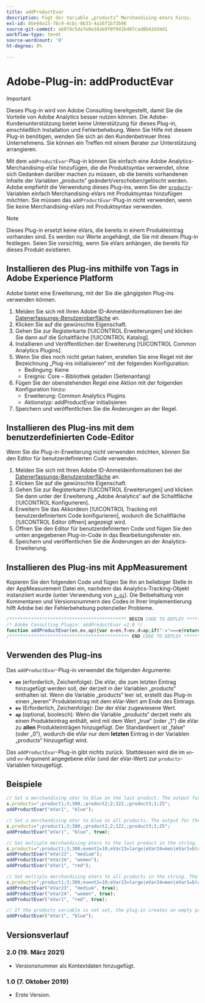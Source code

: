 ```yaml
---
title: addProductEvar
description: Fügt der Variable „products“ Merchandising-eVars hinzu.
exl-id: 6be94a15-78c9-4cbc-8b33-4a16f1b73b96
source-git-commit: ab078c5da7e0e38ab9f0f941b407cad0b42dd4d1
workflow-type: tm+mt
source-wordcount: '0'
ht-degree: 0%

---
```


# Adobe-Plug-in: addProductEvar

>[!IMPORTANT]
>
>Dieses Plug-in wird von Adobe Consulting bereitgestellt, damit Sie die Vorteile von Adobe Analytics besser nutzen können. Die Adobe-Kundenunterstützung bietet keine Unterstützung für dieses Plug-in, einschließlich Installation und Fehlerbehebung. Wenn Sie Hilfe mit diesem Plug-in benötigen, wenden Sie sich an den Kundenbetreuer Ihres Unternehmens. Sie können ein Treffen mit einem Berater zur Unterstützung arrangieren.

Mit dem `addProductEvar`-Plug-in können Sie einfach eine Adobe Analytics-Merchandising-eVar hinzufügen, die die Produktsyntax verwendet, ohne sich Gedanken darüber machen zu müssen, ob die bereits vorhandenen Inhalte der Variablen „products“ geändert/verschoben/gelöscht werden. Adobe empfiehlt die Verwendung dieses Plug-ins, wenn Sie der [`products`](../page-vars/products.md)-Variablen einfach Merchandising-eVars mit Produktsyntax hinzufügen möchten. Sie müssen das `addProductEvar`-Plug-in nicht verwenden, wenn Sie keine Merchandising-eVars mit Produktsyntax verwenden.

>[!NOTE]
>
>Dieses Plug-in ersetzt keine eVars, die bereits in einem Produkteintrag vorhanden sind. Es werden nur Werte angehängt, die Sie mit diesem Plug-in festlegen. Seien Sie vorsichtig, wenn Sie eVars anhängen, die bereits für dieses Produkt existieren.

## Installieren des Plug-ins mithilfe von Tags in Adobe Experience Platform

Adobe bietet eine Erweiterung, mit der Sie die gängigsten Plug-ins verwenden können.

1. Melden Sie sich mit Ihren Adobe ID-Anmeldeinformationen bei der [Datenerfassungs-Benutzeroberfläche](https://experience.adobe.com/data-collection) an.
1. Klicken Sie auf die gewünschte Eigenschaft.
1. Gehen Sie zur Registerkarte [!UICONTROL Erweiterungen] und klicken Sie dann auf die Schaltfläche [!UICONTROL Katalog].
1. Installieren und Veröffentlichen der Erweiterung [!UICONTROL Common Analytics Plugins].
1. Wenn Sie dies noch nicht getan haben, erstellen Sie eine Regel mit der Bezeichnung „Plug-ins initialisieren“ mit der folgenden Konfiguration:
   * Bedingung: Keine
   * Ereignis: Core – Bibliothek geladen (Seitenanfang)
1. Fügen Sie der obenstehenden Regel eine Aktion mit der folgenden Konfiguration hinzu:
   * Erweiterung: Common Analytics Plugins
   * Aktionstyp: addProductEvar initialisieren
1. Speichern und veröffentlichen Sie die Änderungen an der Regel.

## Installieren des Plug-ins mit dem benutzerdefinierten Code-Editor

Wenn Sie die Plug-in-Erweiterung nicht verwenden möchten, können Sie den Editor für benutzerdefinierten Code verwenden.

1. Melden Sie sich mit Ihren Adobe ID-Anmeldeinformationen bei der [Datenerfassungs-Benutzeroberfläche](https://experience.adobe.com/data-collection) an.
1. Klicken Sie auf die gewünschte Eigenschaft.
1. Gehen Sie zur Registerkarte [!UICONTROL Erweiterungen] und klicken Sie dann unter der Erweiterung „Adobe Analytics“ auf die Schaltfläche [!UICONTROL Konfigurieren].
1. Erweitern Sie das Akkordeon [!UICONTROL Tracking mit benutzerdefiniertem Code konfigurieren], wodurch die Schaltfläche [!UICONTROL Editor öffnen] angezeigt wird.
1. Öffnen Sie den Editor für benutzerdefinierten Code und fügen Sie den unten angegebenen Plug-in-Code in das Bearbeitungsfenster ein.
1. Speichern und veröffentlichen Sie die Änderungen an der Analytics-Erweiterung.

## Installieren des Plug-ins mit AppMeasurement

Kopieren Sie den folgenden Code und fügen Sie ihn an beliebiger Stelle in der AppMeasurement Datei ein, nachdem das Analytics-Tracking-Objekt instanziiert wurde (unter Verwendung von [`s_gi`](../functions/s-gi.md)). Die Beibehaltung von Kommentaren und Versionsnummern des Codes in Ihrer Implementierung hilft Adobe bei der Fehlerbehebung potenzieller Probleme.

```js
/******************************************* BEGIN CODE TO DEPLOY *******************************************/
/* Adobe Consulting Plugin: addProductEvar v2.0 */
function addProductEvar(en,ev,ap){var e=en,f=ev,d=ap;if("-v"===e)return{plugin:"addProductEvar",version:"2.0"};a:{if("undefined"!==typeof window.s_c_il){var b=0;for(var c;b<window.s_c_il.length;b++)if(c=window.s_c_il[b],c._c&&"s_c"===c._c){b=c;break a}}b=void 0}if("undefined"!==typeof b&&(b.contextData.addProductEvar="2.0","string"===typeof e&&"string"===typeof f&&""!==f))if(d=d||!1,b.products){c=b.products.split(",");var g=c.length;d=d?0:g-1;for(var a;d<g;d++)a=c[d].split(";"),a[5]&&-1<a[5].toLowerCase().indexOf("evar")?a[5]=a[5]+"|"+e+"="+f:a[5]?a[5]=e+"="+f:a[5]||(a[4]||(a[4]=""),a[3]||(a[3]=""),a[2]||(a[2]=""),a[1]||(a[1]=""),a[5]=e+"="+f),c[d]=a.join(";");b.products=c.join(",")}else b.products=";;;;;"+e+"="+f};
/******************************************** END CODE TO DEPLOY ********************************************/
```

## Verwenden des Plug-ins

Das `addProductEvar`-Plug-in verwendet die folgenden Argumente:

* **`en`** (erforderlich, Zeichenfolge): Die eVar, die zum letzten Eintrag hinzugefügt werden soll, der derzeit in der Variablen „products“ enthalten ist. Wenn die Variable „products“ leer ist, erstellt das Plug-in einen „leeren“ Produkteintrag mit dem eVar-Wert am Ende des Eintrags.
* **`ev`** (Erforderlich, Zeichenfolge): Der der eVar zugewiesene Wert.
* **`ap`** (optional, boolesch): Wenn die Variable „products“ derzeit mehr als einen Produkteintrag enthält, wird mit dem Wert „true“ (oder „1“) die eVar zu **allen** Produkteinträgen hinzugefügt.  Der Standardwert ist „false“ (oder „0“), wodurch die eVar nur dem **letzten** Eintrag in der Variablen „products“ hinzugefügt wird.

Das `addProductEvar`-Plug-in gibt nichts zurück. Stattdessen wird die im `en`- und `ev`-Argument angegebene eVar (und der eVar-Wert) zur `products`-Variablen hinzugefügt.

## Beispiele

```js
// Set a merchandising eVar to blue on the last product. The output for the products variable is ";product1;3;300,;product2;2;122,;product3;1;25;;eVar1=blue"
s.products=";product1;3;300,;product2;2;122,;product3;1;25";
addProductEvar("eVar1", "blue");

// Set a merchandising eVar to blue on all products. The output for the products variable is ";product1;3;300;;eVar1=blue,;product2;2;122;;eVar1=blue,;product3;1;25;;eVar1=blue"
s.products=";product1;3;300,;product2;2;122,;product3;1;25";
addProductEvar("eVar1", "blue", true);

// Set multiple merchandising eVars to the last product in the string. The output for the products variable is ";product1;3;300;event2=10;eVar23=large|eVar24=men|eVar1=blue,;product2;2;122,;product3;1;25;;eVar23=medium|eVar24=women|eVar1=red"
s.products=";product1;3;300;event2=10;eVar23=large|eVar24=men|eVar1=blue,;product2;2;122,;product3;1;25";
addProductEvar("eVar23", "medium");
addProductEvar("eVar24", "women");
addProductEvar("eVar1", "red");

// Set multiple merchandising eVars to all products in the string. The output for the products variable is ";product1;3;300;event2=10;eVar23=large|eVar24=men|eVar1=blue|eVar23=medium|eVar24=women|eVar1=red,;product2;2;122;;eVar23=medium|eVar24=women|eVar1=red,;product3;1;25;;eVar23=medium|eVar24=women|eVar1=red"
s.products=";product1;3;300;event2=10;eVar23=large|eVar24=men|eVar1=blue,;product2;2;122,;product3;1;25";
addProductEvar("eVar23", "medium", true);
addProductEvar("eVar24", "women", true);
addProductEvar("eVar1", "red", true);

// If the products variable is not set, the plug-in creates an empty product string correctly delimited to the merchandising eVar. The output for the products variable is ";;;;;eVar1=blue"
addProductEvar("eVar1", "blue");
```

## Versionsverlauf

### 2.0 (19. März 2021)

* Versionsnummer als Kontextdaten hinzugefügt.

### 1.0 (7. Oktober 2019)

* Erste Version.

